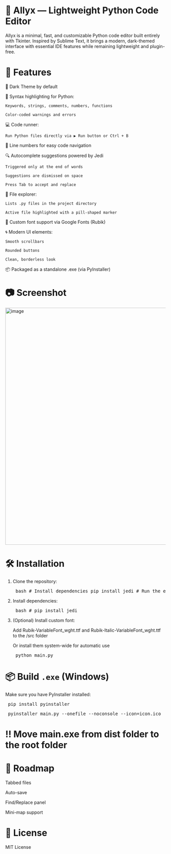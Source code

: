 # 🧠 Allyx — Lightweight Python Code Editor
Allyx is a minimal, fast, and customizable Python code editor built entirely with Tkinter. Inspired by Sublime Text, it brings a modern, dark-themed interface with essential IDE features while remaining lightweight and plugin-free.

# 🚀 Features
🎨 Dark Theme by default

🧠 Syntax highlighting for Python:

```Keywords, strings, comments, numbers, functions```

```Color-coded warnings and errors```

💻 Code runner:

```Run Python files directly via ▶ Run button or Ctrl + B```

🧾 Line numbers for easy code navigation

🔍 Autocomplete suggestions powered by Jedi

```Triggered only at the end of words```

```Suggestions are dismissed on space```

```Press Tab to accept and replace```

📁 File explorer:

```Lists .py files in the project directory```

```Active file highlighted with a pill-shaped marker```

🧰 Custom font support via Google Fonts (Rubik)

🌀 Modern UI elements:

```Smooth scrollbars```

```Rounded buttons```

```Clean, borderless look```

📦 Packaged as a standalone .exe (via PyInstaller)

# 📷 Screenshot
<img width="779" height="742" alt="image" src="https://github.com/user-attachments/assets/ea5360bc-4f71-438e-9a4b-4c0a25edc4ca" />

# 🛠 Installation
1. Clone the repository:
   
   <pre> bash # Install dependencies pip install jedi # Run the editor python main.py # Build executable pyinstaller main.py --onefile --noconsole --icon=icon.ico </pre>
   
3. Install dependencies:
   
   <pre> bash # pip install jedi </pre>

4. (Optional) Install custom font:

   Add Rubik-VariableFont_wght.ttf and Rubik-Italic-VariableFont_wght.ttf to the /src folder
   
   Or install them system-wide for automatic use

   <pre> python main.py </pre>

# 📦 Build ```.exe``` (Windows)
Make sure you have PyInstaller installed:

<pre> pip install pyinstaller  </pre>
<pre> pyinstaller main.py --onefile --noconsole --icon=icon.ico </pre>

# ‼️ Move main.exe from dist folder to the root folder

# 🧩 Roadmap
 Tabbed files

 Auto-save

 Find/Replace panel

 Mini-map support

# 📄 License
MIT License
